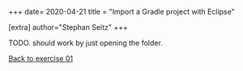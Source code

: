 +++
date= 2020-04-21
title = "Import a Gradle project with Eclipse"

[extra]
author="Stephan Seitz"
+++

TODO. should work by just opening the folder.

[Back to exercise 01](../exercise01)
